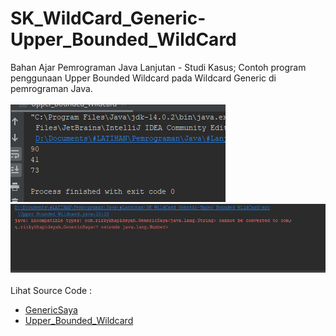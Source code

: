 # SK_WildCard_Generic-Upper_Bounded_WildCard
Bahan Ajar Pemrograman Java Lanjutan - Studi Kasus; Contoh program penggunaan Upper Bounded Wildcard pada Wildcard Generic di pemrograman Java.<br><br>
<img src="https://github.com/RizkyKhapidsyah/SK_WildCard_Generic-Upper_Bounded_WildCard/blob/master/result/001.PNG">
<img src="https://github.com/RizkyKhapidsyah/SK_WildCard_Generic-Upper_Bounded_WildCard/blob/master/result/002.PNG"><br><br>
Lihat Source Code :<br>
- <a href="https://github.com/RizkyKhapidsyah/SK_WildCard_Generic-Upper_Bounded_WildCard/blob/master/src/com/rizkykhapidsyah/GenericSaya.java">GenericSaya</a><br>
- <a href="https://github.com/RizkyKhapidsyah/SK_WildCard_Generic-Upper_Bounded_WildCard/blob/master/src/Upper_Bounded_Wildcard.java">Upper_Bounded_Wildcard</a>
